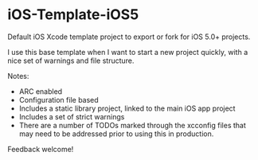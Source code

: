 iOS-Template-iOS5
=================

Default iOS Xcode template project to export or fork for iOS 5.0+ projects.

I use this base template when I want to start a new project quickly, with a nice set of warnings and file structure.

Notes:

* ARC enabled
* Configuration file based
* Includes a static library project, linked to the main iOS app project
* Includes a set of strict warnings
* There are a number of TODOs marked through the xcconfig files that may need to be addressed prior to using this in production.

Feedback welcome!